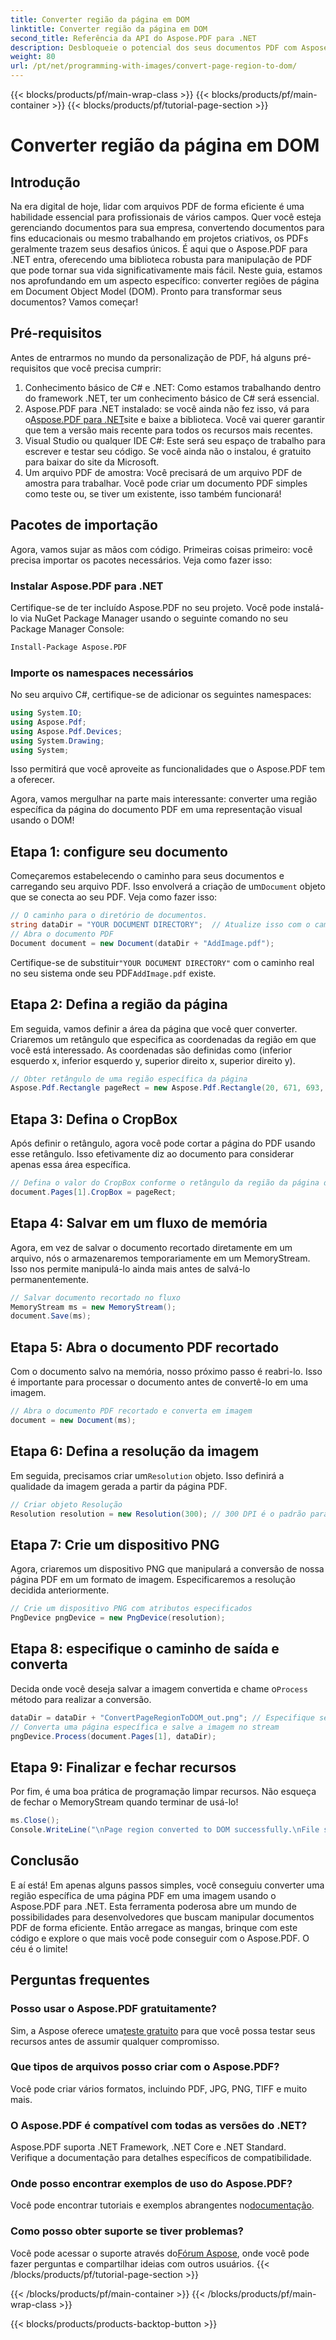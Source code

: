 ```yaml
---
title: Converter região da página em DOM
linktitle: Converter região da página em DOM
second_title: Referência da API do Aspose.PDF para .NET
description: Desbloqueie o potencial dos seus documentos PDF com Aspose.PDF para .NET. Converta regiões de PDFs em imagens e melhore seu fluxo de trabalho.
weight: 80
url: /pt/net/programming-with-images/convert-page-region-to-dom/
---
```


{{< blocks/products/pf/main-wrap-class >}}
{{< blocks/products/pf/main-container >}}
{{< blocks/products/pf/tutorial-page-section >}}

# Converter região da página em DOM

## Introdução

Na era digital de hoje, lidar com arquivos PDF de forma eficiente é uma habilidade essencial para profissionais de vários campos. Quer você esteja gerenciando documentos para sua empresa, convertendo documentos para fins educacionais ou mesmo trabalhando em projetos criativos, os PDFs geralmente trazem seus desafios únicos. É aqui que o Aspose.PDF para .NET entra, oferecendo uma biblioteca robusta para manipulação de PDF que pode tornar sua vida significativamente mais fácil. Neste guia, estamos nos aprofundando em um aspecto específico: converter regiões de página em Document Object Model (DOM). Pronto para transformar seus documentos? Vamos começar!

## Pré-requisitos

Antes de entrarmos no mundo da personalização de PDF, há alguns pré-requisitos que você precisa cumprir:
1. Conhecimento básico de C# e .NET: Como estamos trabalhando dentro do framework .NET, ter um conhecimento básico de C# será essencial.
2.  Aspose.PDF para .NET instalado: se você ainda não fez isso, vá para o[Aspose.PDF para .NET](https://releases.aspose.com/pdf/net/)site e baixe a biblioteca. Você vai querer garantir que tem a versão mais recente para todos os recursos mais recentes.
3. Visual Studio ou qualquer IDE C#: Este será seu espaço de trabalho para escrever e testar seu código. Se você ainda não o instalou, é gratuito para baixar do site da Microsoft.
4. Um arquivo PDF de amostra: Você precisará de um arquivo PDF de amostra para trabalhar. Você pode criar um documento PDF simples como teste ou, se tiver um existente, isso também funcionará!

## Pacotes de importação

Agora, vamos sujar as mãos com código. Primeiras coisas primeiro: você precisa importar os pacotes necessários. Veja como fazer isso:

### Instalar Aspose.PDF para .NET
Certifique-se de ter incluído Aspose.PDF no seu projeto. Você pode instalá-lo via NuGet Package Manager usando o seguinte comando no seu Package Manager Console:
```bash
Install-Package Aspose.PDF
```

### Importe os namespaces necessários
No seu arquivo C#, certifique-se de adicionar os seguintes namespaces:
```csharp
using System.IO;
using Aspose.Pdf;
using Aspose.Pdf.Devices;
using System.Drawing;
using System;
```

Isso permitirá que você aproveite as funcionalidades que o Aspose.PDF tem a oferecer.

Agora, vamos mergulhar na parte mais interessante: converter uma região específica da página do documento PDF em uma representação visual usando o DOM!

## Etapa 1: configure seu documento
 Começaremos estabelecendo o caminho para seus documentos e carregando seu arquivo PDF. Isso envolverá a criação de um`Document` objeto que se conecta ao seu PDF. Veja como fazer isso:

```csharp
// O caminho para o diretório de documentos.
string dataDir = "YOUR DOCUMENT DIRECTORY";  // Atualize isso com o caminho do seu diretório
// Abra o documento PDF
Document document = new Document(dataDir + "AddImage.pdf");
```

 Certifique-se de substituir`"YOUR DOCUMENT DIRECTORY"` com o caminho real no seu sistema onde seu PDF`AddImage.pdf` existe.

## Etapa 2: Defina a região da página
Em seguida, vamos definir a área da página que você quer converter. Criaremos um retângulo que especifica as coordenadas da região em que você está interessado. As coordenadas são definidas como (inferior esquerdo x, inferior esquerdo y, superior direito x, superior direito y).

```csharp
// Obter retângulo de uma região específica da página
Aspose.Pdf.Rectangle pageRect = new Aspose.Pdf.Rectangle(20, 671, 693, 1125);
```

## Etapa 3: Defina o CropBox
Após definir o retângulo, agora você pode cortar a página do PDF usando esse retângulo. Isso efetivamente diz ao documento para considerar apenas essa área específica.

```csharp
// Defina o valor do CropBox conforme o retângulo da região da página desejada
document.Pages[1].CropBox = pageRect;
```

## Etapa 4: Salvar em um fluxo de memória
Agora, em vez de salvar o documento recortado diretamente em um arquivo, nós o armazenaremos temporariamente em um MemoryStream. Isso nos permite manipulá-lo ainda mais antes de salvá-lo permanentemente.

```csharp
// Salvar documento recortado no fluxo
MemoryStream ms = new MemoryStream();
document.Save(ms);
```

## Etapa 5: Abra o documento PDF recortado
Com o documento salvo na memória, nosso próximo passo é reabri-lo. Isso é importante para processar o documento antes de convertê-lo em uma imagem.

```csharp
// Abra o documento PDF recortado e converta em imagem
document = new Document(ms);
```

## Etapa 6: Defina a resolução da imagem
Em seguida, precisamos criar um`Resolution` objeto. Isso definirá a qualidade da imagem gerada a partir da página PDF.

```csharp
// Criar objeto Resolução
Resolution resolution = new Resolution(300); // 300 DPI é o padrão para qualidade de impressão
```

## Etapa 7: Crie um dispositivo PNG
Agora, criaremos um dispositivo PNG que manipulará a conversão de nossa página PDF em um formato de imagem. Especificaremos a resolução decidida anteriormente.

```csharp
// Crie um dispositivo PNG com atributos especificados
PngDevice pngDevice = new PngDevice(resolution);
```

## Etapa 8: especifique o caminho de saída e converta
Decida onde você deseja salvar a imagem convertida e chame o`Process` método para realizar a conversão.

```csharp
dataDir = dataDir + "ConvertPageRegionToDOM_out.png"; // Especifique seu arquivo de saída
// Converta uma página específica e salve a imagem no stream
pngDevice.Process(document.Pages[1], dataDir);
```

## Etapa 9: Finalizar e fechar recursos
Por fim, é uma boa prática de programação limpar recursos. Não esqueça de fechar o MemoryStream quando terminar de usá-lo!

```csharp
ms.Close();
Console.WriteLine("\nPage region converted to DOM successfully.\nFile saved at " + dataDir);
```

## Conclusão

E aí está! Em apenas alguns passos simples, você conseguiu converter uma região específica de uma página PDF em uma imagem usando o Aspose.PDF para .NET. Esta ferramenta poderosa abre um mundo de possibilidades para desenvolvedores que buscam manipular documentos PDF de forma eficiente. Então arregace as mangas, brinque com este código e explore o que mais você pode conseguir com o Aspose.PDF. O céu é o limite!

## Perguntas frequentes

### Posso usar o Aspose.PDF gratuitamente?  
 Sim, a Aspose oferece uma[teste gratuito](https://releases.aspose.com/) para que você possa testar seus recursos antes de assumir qualquer compromisso.

### Que tipos de arquivos posso criar com o Aspose.PDF?  
Você pode criar vários formatos, incluindo PDF, JPG, PNG, TIFF e muito mais. 

### O Aspose.PDF é compatível com todas as versões do .NET?  
Aspose.PDF suporta .NET Framework, .NET Core e .NET Standard. Verifique a documentação para detalhes específicos de compatibilidade.

### Onde posso encontrar exemplos de uso do Aspose.PDF?  
 Você pode encontrar tutoriais e exemplos abrangentes no[documentação](https://reference.aspose.com/pdf/net/).

### Como posso obter suporte se tiver problemas?  
 Você pode acessar o suporte através do[Fórum Aspose](https://forum.aspose.com/c/pdf/10), onde você pode fazer perguntas e compartilhar ideias com outros usuários.
{{< /blocks/products/pf/tutorial-page-section >}}

{{< /blocks/products/pf/main-container >}}
{{< /blocks/products/pf/main-wrap-class >}}

{{< blocks/products/products-backtop-button >}}
